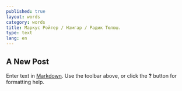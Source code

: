 ```yaml
---
published: true
layout: words
category: words
title: Маркус Ройтер / Намгар / Радик Тюлюш.
type: text
lang: en
---
```


## A New Post

Enter text in [Markdown](http://daringfireball.net/projects/markdown/). Use the toolbar above, or click the **?** button for formatting help.
